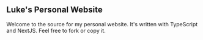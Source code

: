 ## Luke's Personal Website

Welcome to the source for my personal website. It's written with TypeScript and NextJS. Feel free to fork or copy it.